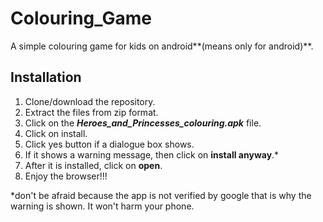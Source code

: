 # Colouring_Game
A simple colouring game for kids on android**(means only for android)**.

## Installation
1. Clone/download the repository.
2. Extract the files from zip format.
3. Click on the ___Heroes_and_Princesses_colouring.apk___ file.
4. Click on install.
5. Click yes button if a dialogue box shows.
6. If it shows a warning message, then click on **install anyway**.*
7. After it is installed, click on **open**.
8. Enjoy the browser!!!

*don't be afraid because the app is not verified by google that is why the warning is shown. It won't harm your phone.
